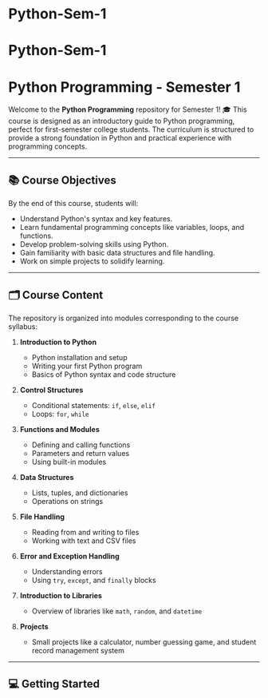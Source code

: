 # Python-Sem-1



# Python-Sem-1

# Python Programming - Semester 1  

Welcome to the **Python Programming** repository for Semester 1! 🎓 This course is designed as an introductory guide to Python programming, perfect for first-semester college students. The curriculum is structured to provide a strong foundation in Python and practical experience with programming concepts.  

---

## 📚 Course Objectives  

By the end of this course, students will:  
- Understand Python's syntax and key features.  
- Learn fundamental programming concepts like variables, loops, and functions.  
- Develop problem-solving skills using Python.  
- Gain familiarity with basic data structures and file handling.  
- Work on simple projects to solidify learning.  

---

## 🗂️ Course Content  

The repository is organized into modules corresponding to the course syllabus:  

1. **Introduction to Python**  
   - Python installation and setup  
   - Writing your first Python program  
   - Basics of Python syntax and code structure  

2. **Control Structures**  
   - Conditional statements: `if`, `else`, `elif`  
   - Loops: `for`, `while`  

3. **Functions and Modules**  
   - Defining and calling functions  
   - Parameters and return values  
   - Using built-in modules  

4. **Data Structures**  
   - Lists, tuples, and dictionaries  
   - Operations on strings  

5. **File Handling**  
   - Reading from and writing to files  
   - Working with text and CSV files  

6. **Error and Exception Handling**  
   - Understanding errors  
   - Using `try`, `except`, and `finally` blocks  

7. **Introduction to Libraries**  
   - Overview of libraries like `math`, `random`, and `datetime`  

8. **Projects**  
   - Small projects like a calculator, number guessing game, and student record management system  

---

## 💻 Getting Started  


